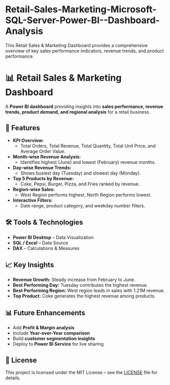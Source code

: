 # Retail-Sales-Marketing-Microsoft-SQL-Server-Power-BI--Dashboard-Analysis
This Retail Sales &amp; Marketing Dashboard provides a comprehensive overview of key sales performance indicators, revenue trends, and product performance.

# 📊 Retail Sales & Marketing Dashboard  

A **Power BI dashboard** providing insights into **sales performance, revenue trends, product demand, and regional analysis** for a retail business.  

## 🚀 Features  
- **KPI Overview:**  
  - Total Orders, Total Revenue, Total Quantity, Total Unit Price, and Average Order Value.  
- **Month-wise Revenue Analysis:**  
  - Identifies highest (June) and lowest (February) revenue months.  
- **Day-wise Revenue Trends:**  
  - Shows busiest day (Tuesday) and slowest day (Monday).  
- **Top 5 Products by Revenue:**  
  - Coke, Pepsi, Burger, Pizza, and Fries ranked by revenue.  
- **Region-wise Sales:**  
  - West Region performs highest, North Region performs lowest.  
- **Interactive Filters:**  
  - Date range, product category, and weekday number filters.
    
## 🛠️ Tools & Technologies  
- **Power BI Desktop** – Data Visualization  
- **SQL / Excel** – Data Source  
- **DAX** – Calculations & Measures  

## 📈 Key Insights  
- **Revenue Growth:** Steady increase from February to June.  
- **Best Performing Day:** Tuesday contributes the highest revenue.  
- **Best Performing Region:** West region leads in sales with 1.21M revenue.  
- **Top Product:** Coke generates the highest revenue among products.  

## 📊 Future Enhancements  
- Add **Profit & Margin analysis**  
- Include **Year-over-Year comparison**  
- Build **customer segmentation insights**  
- Deploy to **Power BI Service** for live sharing  

## 📜 License  
This project is licensed under the MIT License – see the [LICENSE](./LICENSE) file for details.  
